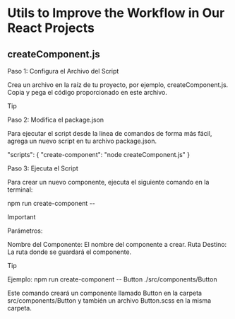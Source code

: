 <h1>Utils to Improve the Workflow in Our React Projects</h1>

<h2>createComponent.js</h2>

<span> Paso 1: Configura el Archivo del Script </span>
<p>Crea un archivo en la raíz de tu proyecto, por ejemplo, createComponent.js.
Copia y pega el código proporcionado en este archivo. </p>


>[!TIP]
<span>Paso 2: Modifica el package.json</span>
<p>Para ejecutar el script desde la línea de comandos de forma más fácil, agrega un nuevo script en tu archivo package.json.</p>

"scripts": {
  "create-component": "node createComponent.js"
}

<span>Paso 3: Ejecuta el Script</span>
<p>Para crear un nuevo componente, ejecuta el siguiente comando en la terminal:</p>

npm run create-component -- <NombreComponente> <rutaDestino>

>[!IMPORTANT]
<span>Parámetros:</span>
<p>Nombre del Componente: El nombre del componente a crear.
Ruta Destino: La ruta donde se guardará el componente.</p>

>[!TIP]
<span>Ejemplo:</span> 
npm run create-component -- Button ./src/components/Button

<p>Este comando creará un componente llamado Button en la carpeta src/components/Button y también un archivo Button.scss en la misma carpeta.</p>

